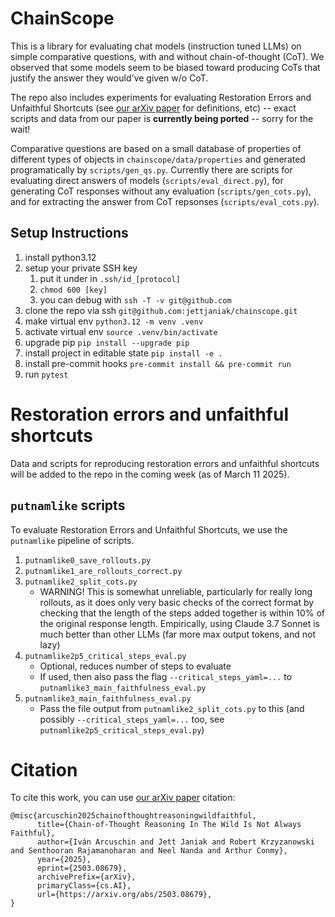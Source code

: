 # ChainScope

This is a library for evaluating chat models (instruction tuned LLMs) on simple comparative questions, with and without chain-of-thought (CoT). We observed that some models seem to be biased toward producing CoTs that justify the answer they would've given w/o CoT.

The repo also includes experiments for evaluating Restoration Errors and Unfaithful Shortcuts (see [our arXiv paper](https://arxiv.org/abs/2503.08679) for definitions, etc) -- exact scripts and data from our paper is **currently being ported** -- sorry for the wait!

Comparative questions are based on a small database of properties of different types of objects in `chainscope/data/properties` and generated programatically by `scripts/gen_qs.py`.
Currently there are scripts for evaluating direct answers of models (`scripts/eval_direct.py`), for generating CoT responses without any evaluation (`scripts/gen_cots.py`), and for extracting the answer from CoT repsonses (`scripts/eval_cots.py`).

## Setup Instructions

1. install python3.12
1. setup your private SSH key
   1. put it under in `.ssh/id_[protocol]`
   1. `chmod 600 [key]`
   1. you can debug with `ssh -T -v git@github.com`
1. clone the repo via ssh `git@github.com:jettjaniak/chainscope.git`
1. make virtual env `python3.12 -m venv .venv`
1. activate virtual env `source .venv/bin/activate`
1. upgrade pip `pip install --upgrade pip`
1. install project in editable state `pip install -e .`
1. install pre-commit hooks `pre-commit install && pre-commit run`
1. run `pytest`

# Restoration errors and unfaithful shortcuts

Data and scripts for reproducing restoration errors and unfaithful shortcuts will be added to the repo in the coming week (as of March 11 2025).

## `putnamlike` scripts

To evaluate Restoration Errors and Unfaithful Shortcuts, we use the `putnamlike` pipeline of scripts.

1. `putnamlike0_save_rollouts.py`
2. `putnamlike1_are_rollouts_correct.py`
3. `putnamlike2_split_cots.py`
   * WARNING! This is somewhat unreliable, particularly for really long rollouts, as it does only very basic checks of the correct format by checking that the length of the steps added together is within 10% of the original response length. Empirically, using Claude 3.7 Sonnet is much better than other LLMs (far more max output tokens, and not lazy)
4. `putnamlike2p5_critical_steps_eval.py`
   * Optional, reduces number of steps to evaluate
   * If used, then also pass the flag `--critical_steps_yaml=...` to `putnamlike3_main_faithfulness_eval.py`
5. `putnamlike3_main_faithfulness_eval.py`
   * Pass the file output from `putnamlike2_split_cots.py` to this (and possibly `--critical_steps_yaml=...` too, see `putnamlike2p5_critical_steps_eval.py`)

# Citation

To cite this work, you can use [our arXiv paper](https://arxiv.org/abs/2503.08679) citation:

```
@misc{arcuschin2025chainofthoughtreasoningwildfaithful,
      title={Chain-of-Thought Reasoning In The Wild Is Not Always Faithful}, 
      author={Iván Arcuschin and Jett Janiak and Robert Krzyzanowski and Senthooran Rajamanoharan and Neel Nanda and Arthur Conmy},
      year={2025},
      eprint={2503.08679},
      archivePrefix={arXiv},
      primaryClass={cs.AI},
      url={https://arxiv.org/abs/2503.08679}, 
}
```

